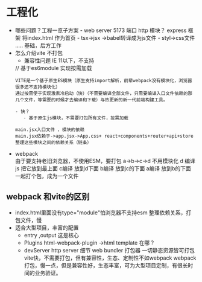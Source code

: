 # 工程化


- 哪些问题？工程一览子方案
      - web server 5173 端口  http 模块？ express 框架
         将index.html 作为首页
      - tsx->jsx ->babel转译成为js文件
      - styl->css文件
      .....
      基础，后方工作 
- 怎么介绍vite 不打包
     - 兼容性问题 IE 11以下，不支持
     <script type="module" src="/src/main.jsx"></script> // 基于es6module 实现按需加载
      VITE是一个基于原生ES模块（原生支持import解析，前辈webpack没有模块化，浏览器很多还不支持模块化）
      通过按需便于实现激素冷启动（快）（不需要编译全部文件，只需要编译入口文件依赖的那几个文件，等需要的时候才去编译和下载）与热更新的新一代前端构建工具。

      - 快？
         - 基于原生js模块，不需要打包所有文件，按需加载

      main.jsx入口文件 ，模块的依赖
      main.jsx依赖于->app.jsx->App.css+ react+components+router+api+store 
      整理这些模块之间的依赖关系（链条）

- webpack  
    由于要支持老旧浏览器，不使用ESM，要打包
    a->b->c->d 
    不用模块化
    d 编译js 把它放到最上面
    c编译 放到d下面
    b编译 放到c的下面
    a编译 放到b的下面
    一起打个包，成为一个文件

## webpack 和vite的区别
- index.html里面没有type="module"怕浏览器不支持esm
    整理依赖关系，打包文件，慢
- 适合大型项目，丰富的配置
     - entry ,output 这是核心
     - Plugins
       html-webpack-plugin ->html template 在哪？
     - devServer 
        http server 细节 
    web bundler 打包器 一切静态资源皆可打包 
    vite快，不需要打包，但有兼容性，生态、定制性不如webpack
    webpack打包，慢一点，但是兼容性好，生态丰富，可为大型项目定制，有很长时间的业务验证。